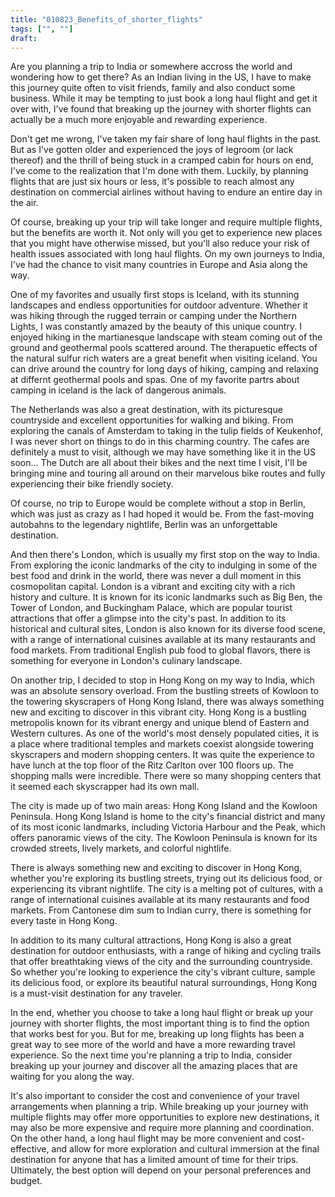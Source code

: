 ```yaml
---
title: "010823_Benefits_of_shorter_flights"
tags: ["", ""]
draft: 
---
```


Are you planning a trip to India or somewhere accross the world and wondering how to get there? As an Indian living in the US, I have to make this journey quite often to visit friends, family and also conduct some business. While it may be tempting to just book a long haul flight and get it over with, I've found that breaking up the journey with shorter flights can actually be a much more enjoyable and rewarding experience.

Don't get me wrong, I've taken my fair share of long haul flights in the past. But as I've gotten older and experienced the joys of legroom (or lack thereof) and the thrill of being stuck in a cramped cabin for hours on end, I've come to the realization that I'm done with them. Luckily, by planning flights that are just six hours or less, it's possible to reach almost any destination on commercial airlines without having to endure an entire day in the air. 

Of course, breaking up your trip will take longer and require multiple flights, but the benefits are worth it. Not only will you get to experience new places that you might have otherwise missed, but you'll also reduce your risk of health issues associated with long haul flights. On my own journeys to India, I've had the chance to visit many countries in Europe and Asia along the way.

One of my favorites and usually first stops is Iceland, with its stunning landscapes and endless opportunities for outdoor adventure. Whether it was hiking through the rugged terrain or camping under the Northern Lights, I was constantly amazed by the beauty of this unique country. I enjoyed hiking in the martianesque landscape with steam coming out of the ground and geothermal pools scattered around. The therapuetic effects of the natural sulfur rich waters are a great benefit when visiting iceland. You can drive around the country for long days of  hiking, camping and relaxing  at differnt geothermal pools and spas. One of my favorite partrs about camping in iceland is the lack of dangerous animals.

The Netherlands was also a great destination, with its picturesque countryside and excellent opportunities for walking and biking. From exploring the canals of Amsterdam to taking in the tulip fields of Keukenhof, I was never short on things to do in this charming country. The cafes are definitely a must to visit, although we may have something like it in the US soon... The Dutch are all about their bikes and the next time I visit, I'll be bringing mine and touring all around on their marvelous bike routes and fully experiencing their bike friendly society. 

Of course, no trip to Europe would be complete without a stop in Berlin, which was just as crazy as I had hoped it would be. From the fast-moving autobahns to the legendary nightlife, Berlin was an unforgettable destination.

And then there's London, which is usually my first stop on the way to India. From exploring the iconic landmarks of the city to indulging in some of the best food and drink in the world, there was never a dull moment in this cosmopolitan capital. London is a vibrant and exciting city with a rich history and culture. It is known for its iconic landmarks such as Big Ben, the Tower of London, and Buckingham Palace, which are popular tourist attractions that offer a glimpse into the city's past. In addition to its historical and cultural sites, London is also known for its diverse food scene, with a range of international cuisines available at its many restaurants and food markets. From traditional English pub food to global flavors, there is something for everyone in London's culinary landscape.

On another trip, I decided to stop in Hong Kong on my way to India, which was an absolute sensory overload. From the bustling streets of Kowloon to the towering skyscrapers of Hong Kong Island, there was always something new and exciting to discover in this vibrant city. Hong Kong is a bustling metropolis known for its vibrant energy and unique blend of Eastern and Western cultures. As one of the world's most densely populated cities, it is a place where traditional temples and markets coexist alongside towering skyscrapers and modern shopping centers. It was quite the experience to have lunch at the top floor of the Ritz Carlton over 100 floors up. The shopping malls were incredible. There were so many shopping centers that it seemed each skyscrapper had its own mall.

The city is made up of two main areas: Hong Kong Island and the Kowloon Peninsula. Hong Kong Island is home to the city's financial district and many of its most iconic landmarks, including Victoria Harbour and the Peak, which offers panoramic views of the city. The Kowloon Peninsula is known for its crowded streets, lively markets, and colorful nightlife.

There is always something new and exciting to discover in Hong Kong, whether you're exploring its bustling streets, trying out its delicious food, or experiencing its vibrant nightlife. The city is a melting pot of cultures, with a range of international cuisines available at its many restaurants and food markets. From Cantonese dim sum to Indian curry, there is something for every taste in Hong Kong.

In addition to its many cultural attractions, Hong Kong is also a great destination for outdoor enthusiasts, with a range of hiking and cycling trails that offer breathtaking views of the city and the surrounding countryside. So whether you're looking to experience the city's vibrant culture, sample its delicious food, or explore its beautiful natural surroundings, Hong Kong is a must-visit destination for any traveler.

In the end, whether you choose to take a long haul flight or break up your journey with shorter flights, the most important thing is to find the option that works best for you. But for me, breaking up long flights has been a great way to see more of the world and have a more rewarding travel experience. So the next time you're planning a trip to India, consider breaking up your journey and discover all the amazing places that are waiting for you along the way.

It's also important to consider the cost and convenience of your travel arrangements when planning a trip. While breaking up your journey with multiple flights may offer more opportunities to explore new destinations, it may also be more expensive and require more planning and coordination. On the other hand, a long haul flight may be more convenient and cost-effective, and allow for more exploration and cultural immersion at the final destination for anyone that has a limited amount of time for their trips. Ultimately, the best option will depend on your personal preferences and budget.